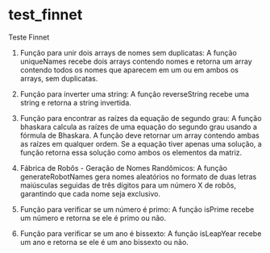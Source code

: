 # test_finnet

Teste Finnet

1. Função para unir dois arrays de nomes sem duplicatas:
   A função uniqueNames recebe dois arrays contendo nomes e retorna um array contendo todos os nomes que aparecem em um ou em ambos os arrays, sem duplicatas.

2. Função para inverter uma string:
   A função reverseString recebe uma string e retorna a string invertida.

3. Função para encontrar as raízes da equação de segundo grau:
   A função bhaskara calcula as raízes de uma equação do segundo grau usando a fórmula de Bhaskara. A função deve retornar um array contendo ambas as raízes em qualquer ordem. Se a equação tiver apenas uma solução, a função retorna essa solução como ambos os elementos da matriz.

4. Fábrica de Robôs - Geração de Nomes Randômicos:
   A função generateRobotNames gera nomes aleatórios no formato de duas letras maiúsculas seguidas de três dígitos para um número X de robôs, garantindo que cada nome seja exclusivo.

5. Função para verificar se um número é primo:
   A função isPrime recebe um número e retorna se ele é primo ou não.

6. Função para verificar se um ano é bissexto:
   A função isLeapYear recebe um ano e retorna se ele é um ano bissexto ou não.
